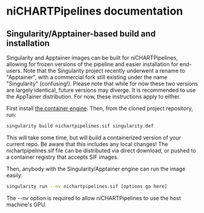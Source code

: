 # niCHARTPipelines documentation

## Singularity/Apptainer-based build and installation

Singularity and Apptainer images can be built for niCHARTPipelines, allowing for frozen versions of the pipeline and easier installation for end-users.
Note that the Singularity project recently underwent a rename to "Apptainer", with a commercial fork still existing under the name "Singularity" (confusing!).
Please note that while for now these two versions are largely identical, future versions may diverge. It is recommended to use the AppTainer distribution. For now, these instructions apply to either.

First install [the container engine](https://apptainer.org/admin-docs/3.8/installation.html).
Then, from the cloned project repository, run:

```bash
singularity build nichartpipelines.sif singularity.def
```

This will take some time, but will build a containerized version of your current repo. Be aware that this includes any local changes!
The nichartpipelines.sif file can be distributed via direct download, or pushed to a container registry that accepts SIF images.

Then, anybody with the Singularity/Apptainer engine can run the image easily:

```bash
singularity run --nv nichartpipelines.sif [options go here]
```

The --nv option is required to allow niCHARTPipelines to use the host machine's GPU.
